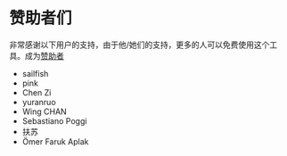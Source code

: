# 赞助者们

非常感谢以下用户的支持，由于他/她们的支持，更多的人可以免费使用这个工具。成为[赞助者](https://immersive-translate.owenyoung.com/donate)

- sailfish
- pink
- Chen Zi
- yuranruo
- Wing CHAN
- Sebastiano Poggi
- 扶苏
- Ömer Faruk Aplak
